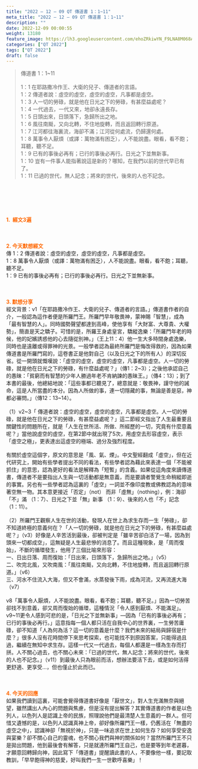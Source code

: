 ```yaml
---
title: "2022 – 12 – 09 QT 傳道書 1：1~11"
meta_title: "2022 – 12 – 09 QT 傳道書 1：1~11"
description: ""
date: 2022-12-09 00:00:55
weight: 13180
feature_image: https://lh3.googleusercontent.com/ehoZRkiwYN_F9LNA8M068AYxt73EavCZno-PD1cJRuf5BbSkQVUWr3gNEbt5kSs28Pb_Elg17kSrtf9ybWvojWoMV6I4tPM3vGRGDq6GkKkPdL2Gut4QAIw4-uykKUAtNiKgQKntvsU=w800
categories: ["QT 2022"]
tags: ["QT 2022"]
draft: false
---
```


<blockquote>傳道書 1：1~11<br />
<br />
1：1 在耶路撒冷作王、大衛的兒子、傳道者的言語。<br />
1：2 傳道者說：虛空的虛空，虛空的虛空，凡事都是虛空。<br />
1：3 人一切的勞碌，就是他在日光之下的勞碌，有甚麼益處呢？<br />
1：4 一代過去，一代又來，地卻永遠長存。<br />
1：5 日頭出來，日頭落下，急歸所出之地。<br />
1：6 風往南颳，又向北轉，不住地旋轉，而且返回轉行原道。<br />
1：7 江河都往海裏流，海卻不滿；江河從何處流，仍歸還何處。<br />
1：8 萬事令人厭煩（或譯：萬物滿有困乏），人不能說盡。眼看，看不飽；耳聽，聽不足。<br />
1：9 已有的事後必再有；已行的事後必再行。日光之下並無新事。<br />
1：10 豈有一件事人能指著說這是新的？哪知，在我們以前的世代早已有了。<br />
1：11 已過的世代，無人記念；將來的世代，後來的人也不記念。</blockquote><br />
&nbsp;<br />
<br />
&nbsp;<br />
<br />
<span style="color: #ff6600;"><strong>1.  經文3遍</strong></span><br />
<br />
&nbsp;<br />
<br />
<span style="color: #ff6600;"><strong>2. 今天默想經文<br />
</strong></span>傳 1：2 傳道者說：虛空的虛空，虛空的虛空，凡事都是虛空。<br />
1：8 萬事令人厭煩（或譯：萬物滿有困乏），人不能說盡。眼看，看不飽；耳聽，聽不足。<br />
1：9 已有的事後必再有；已行的事後必再行。日光之下並無新事。<br />
<br />
&nbsp;<br />
<br />
<strong><span style="color: #ff6600;">3. 默想分享<br />
</span></strong>經文背景：v1「在耶路撒冷作王、大衛的兒子、傳道者的言語。」傳道書作者的自介，一般認為這作者便是所羅門王。所羅門早年敬畏神，蒙神賜「智慧」，成為「最有智慧的人」。同時國勢聲望都達到高峰，使他享有「大財富、大尊貴、大權勢」，簡直是天之驕子。可惜的是，所羅王身處皇宮，驕縱逸樂：「所羅門年老的時候，他的妃嬪誘惑他的心去隨從別神。」（王上11：4）他一生大多時間身處逸樂，同時也是遠離或得罪神的光景。一般學者認為最終所羅門是悔改得救的，因為如果傳道書是所羅門寫的，這卷書正是他對自己（以及日光之下的所有人）的深切反省。從一開頭就慨嘆說：「虛空的虛空，虛空的虛空，凡事都是虛空。人一切的勞碌，就是他在日光之下的勞碌，有什麼益處呢？」（傳1：2~3）；之後他承認自己的愚昧：「貧窮而有智慧的少年人勝過年老不肯納諫的愚昧王。」（傳4：13）；到了本書的最後，他總結地說：「這些事都已聽見了，總意就是：敬畏神，謹守他的誡命，這是人所當盡的本分。因為人所做的事，連一切隱藏的事，無論是善是惡，神都必審問。」（傳12：13~14）。<br />
<br />
（1）v2~3「 傳道者說：虛空的虛空，虛空的虛空，凡事都是虛空。人一切的勞碌，就是他在日光之下的勞碌，有甚麼益處呢？」這二節經文指出了人生最重要且關鍵性的問題所在，就是「人生在世所活、所做、所經歷的一切，究竟有什麼意義呢？」當他說虛空的虛空，在第2節中就出現了5次，用虛空去形容虛空，表示「虛空之極」，更表達出這虛空的極端、過分及強烈程度。<br />
<br />
有關於虛空這個字，原文的意思是「風、氣、煙」。中文聖經翻成「虛空」，但在近代研究上，開始有些學者提出不同的看法，有些學者認為藉此來表達一個「不能被抓住」的意思，認為更好的看法是解釋為「短暫」的含義。如果從這角度來讀傳道書，傳道者不是要指出人生與一切活動都是無意義，而是要讀者警覺生命稍縱即逝的事實。另也有一些學者認為這裏的「虛空」一詞並不像印度教或佛教認為的意味著空無一物。其本意更接近「否定」（not） 而非「虛無」（nothing），例：海卻「不」滿 （1：7）、日光之下並「無」新事 （1：9）、後來的人也「不」記念 （1：11）。<br />
<br />
（2）所羅門王觀察人生在世的活動，發現人在世上為求生存而一生「勞碌」，卻不知道終極的意義何在？「人一切的勞碌，就是他在日光之下的勞碌，有甚麼益處呢？」（v3）好像是人辛苦活到最後，卻被判定是「雖辛苦卻白活了一場，因為到頭來一切都成空」，這無疑是人生最悲慘的消息了。而且這種現象，是「周而復始」，不斷的循環發生，他用了三個比喻來形容：<br />
一、日出日落、周而復始：「日出來，日頭落下，急歸所出之地。」（v5）<br />
二、吹完北風，又吹南風：「風往南颳，又向北轉，不住地旋轉，而且返回轉行原道。」（v6）<br />
三、河水不住流入大海，但又不會滿，水蒸發後下雨，成為河流，又再流進大海（v7）<br />
<br />
v8「萬事令人厭煩，人不能說盡。眼看，看不飽；耳聽，聽不足。」因為一切勞苦卻找不到意義，卻又周而復始的循環，這種情況「令人感到厭煩、不能滿足」。v9~11更令人感到可悲的是，「日光之下並無新事」—因為「已有的事後必再有；已行的事後必再行。」這意指每一個人都只活在自我中心的世界裏，一生勞苦庸碌，卻不知道「人為何為活？這一切的意義是什麼？我們未來的結局與歸宿是什麼？」很多人沒有花時間停下來思考探索，也可能找不到原因答案，只能得過且過，繼續在無知中求生存。這樣一代又一代過去，每個人都還是一樣為生存而打拼。人不關心過去，也不關心未來：「已過的世代，無人記念；將來的世代，後來的人也不記念。」（v11）到最後人只為眼前而活，想辦法要活下去，或是如何活得更舒適、更享受…，但也僅止於此而已。<br />
<br />
&nbsp;<br />
<br />
<strong><span style="color: #ff6600;">4. 今天的回應<br />
</span></strong>如果我們讀到這裏，可能會覺得傳道書好像是「厭世文」，對人生充滿無奈與絕望，雖然講出人內心的問題與焦慮，但是沒有提出解答？其實傳道書的作者是以色列人，以色列人是認識上帝的民族，照理說他們是最清楚人生意義的一群人。但可惜又遺憾的是，以色列人認識真神上帝，卻好像所羅門王一樣，仍舊活在「無盡的虛空之中」，認識神卻「無視於神」，只是一味追求在世上如何生存？如何享受安逸與宴樂？卻不關心自己的靈魂，也不關心我們與神的關係如何？當然所羅門王不只是拋出問題，他到最後會有解答，只是就連所羅門王自己，也是要等到年老遲暮，才願意回轉歸向神，因此寫下「傳道書」提醒讀此書的人，不要像他一樣，要記取教訓，「早早飽得神的慈愛，好叫我們一生一世歡呼喜樂」！<br />
<br />
&nbsp;<br />
<br />
&nbsp;<br />
<div id="gtx-trans" style="position: absolute; left: 180px; top: 1836.78px;"><br />
<div class="gtx-trans-icon"></div><br />
</div>
        